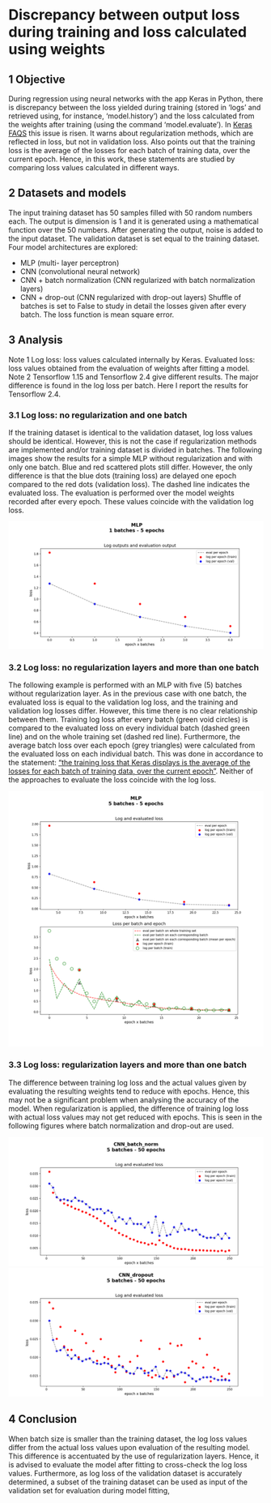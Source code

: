 Discrepancy between output loss during training and loss calculated using weights
===============================

## 1	Objective
During regression using neural networks with the app Keras in Python, there is discrepancy between the loss yielded during training (stored in ‘logs’ and retrieved using, for instance, ‘model.history’) and the loss calculated from the weights after training (using the command ‘model.evaluate’). 
In [Keras FAQS] this issue is risen. It warns about regularization methods, which are reflected in loss, but not in validation loss. Also points out that the training loss is the average of the losses for each batch of training data, over the current epoch. 
Hence, in this work, these statements are studied by comparing loss values calculated in different ways.

## 2	Datasets and models
The input training dataset has 50 samples filled with 50 random numbers each. The output is dimension is 1 and it is generated using a mathematical function over the 50 numbers. After generating the output, noise is added to the input dataset.
The validation dataset is set equal to the training dataset.
Four model architectures are explored:
- MLP (multi- layer perceptron)
- CNN (convolutional neural network)
- CNN + batch normalization (CNN regularized with batch normalization layers)
- CNN + drop-out (CNN regularized with drop-out layers)
Shuffle of batches is set to False to study in detail the losses given after every batch.
The loss function is mean square error.

## 3	Analysis
Note 1
Log loss: loss values calculated internally by Keras.
Evaluated loss: loss values obtained from the evaluation of weights after fitting a model.
Note 2
Tensorflow 1.15 and Tensorflow 2.4 give different results. The major difference is found in the log loss per batch. Here I report the results for Tensorflow 2.4.

### 3.1	Log loss: no regularization and one batch
If the training dataset is identical to the validation dataset, log loss values should be identical. However, this is not the case if regularization methods are implemented and/or training dataset is divided in batches. The following images show the results for a simple MLP without regularization and with only one batch. Blue and red scattered plots still differ. However, the only difference is that the blue dots (training loss) are delayed one epoch compared to the red dots (validation loss). 
The dashed line indicates the evaluated loss. The evaluation is performed over the model weights recorded after every epoch. These values coincide with the validation log loss. 
 
![plot_losses_MLP_1-batch_5-epochs](images/plot_losses_MLP_1-batch_5-epochs.png)


### 3.2	Log loss: no regularization layers and more than one batch
The following example is performed with an MLP with five (5) batches without regularization layer. As in the previous case with one batch, the evaluated loss is equal to the validation log loss, and the training and validation log losses differ. However, this time there is no clear relationship between them.
Training log loss after every batch (green void circles) is compared to the evaluated loss on every individual batch (dashed green line) and on the whole training set (dashed red line). Furthermore, the average batch loss over each epoch (grey triangles) were calculated from the evaluated loss on each individual batch. This was done in accordance to the statement: [“the training loss that Keras displays is the average of the losses for each batch of training data, over the current epoch”].
Neither of the approaches to evaluate the loss coincide with the log loss. 

![plot_losses_MLP_5-batches_5-epochs](images/plot_losses_MLP_5-batches_5-epochs.png) 

### 3.3	Log loss: regularization layers and more than one batch
The difference between training log loss and the actual values given by evaluating the resulting weights tend to reduce with epochs. Hence, this may not be a significant problem when analysing the accuracy of the model. 
When regularization is applied, the difference of training log loss with actual loss values may not get reduced with epochs. This is seen in the following figures where batch normalization and drop-out are used.
 
![plot_losses_CNN-batchnorm_5-batches_50-epochs](images/plot_losses_CNN-batchnorm_5-batches_50-epochs.png)  
![plot_losses_CNN-dropout_5-batches_50-epochs](images/plot_losses_CNN-dropout_5-batches_50-epochs.png)  

## 4	Conclusion 
When batch size is smaller than the training dataset, the log loss values differ from the actual loss values upon evaluation of the resulting model. This difference is accentuated by the use of regularization layers.
Hence, it is advised to evaluate the model after fitting to cross-check the log loss values. Furthermore, as log loss of the validation dataset is accurately determined, a subset of the training dataset can be used as input of the validation set for evaluation during model fitting,

   [Keras FAQS]: <https://keras.io/getting_started/faq/#why-is-my-training-loss-much-higher-than-my-testing-loss>
   [“the training loss that Keras displays is the average of the losses for each batch of training data, over the current epoch”]: <https://keras.io/getting_started/faq/#why-is-my-training-loss-much-higher-than-my-testing-loss>
